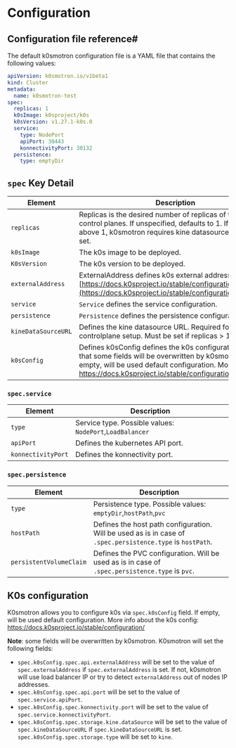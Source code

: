 # Configuration

## Configuration file reference#

The default k0smotron configuration file is a YAML file that contains the following values:

```yaml
apiVersion: k0smotron.io/v1beta1
kind: Cluster
metadata:
  name: k0smotron-test
spec:
  replicas: 1
  k0sImage: k0sproject/k0s
  k0sVersion: v1.27.1-k0s.0
  service:
    type: NodePort
    apiPort: 30443
    konnectivityPort: 30132
  persistence:
    type: emptyDir
```

## `spec` Key Detail

| Element             | Description                                                                                                                                                                                                         |
|---------------------|---------------------------------------------------------------------------------------------------------------------------------------------------------------------------------------------------------------------|
| `replicas`          | Replicas is the desired number of replicas of the k0s control planes. If unspecified, defaults to 1. If the value is above 1, k0smotron requires kine datasource URL to be set.                                     |
| `k0sImage`          | The k0s image to be deployed.                                                                                                                                                                                       |
| `K0sVersion`        | The k0s version to be deployed.                                                                                                                                                                                     |
| `externalAddress`   | ExternalAddress defines k0s external address. See [https://docs.k0sproject.io/stable/configuration/#specapi](https://docs.k0sproject.io/stable/configuration/#specapi)                                              |
| `service`           | `Service` defines the service configuration.                                                                                                                                                                        |
| `persistence`       | `Persistence` defines the persistence configuration.                                                                                                                                                                |
| `kineDataSourceURL` | Defines the kine datasource URL. Required for HA controlplane setup. Must be set if replicas > 1.                                                                                                                   |
| `k0sConfig`         | Defines k0sConfig defines the k0s configuration. Note, that some fields will be overwritten by k0smotron. If empty, will be used default configuration. More info: https://docs.k0sproject.io/stable/configuration/ |

### `spec.service`

| Element            | Description                                              |
|--------------------|----------------------------------------------------------|
| `type`             | Service type. Possible values: `NodePort`,`LoadBalancer` |
| `apiPort`          | Defines the kubernetes API port.                         |
| `konnectivityPort` | Defines the konnectivity port.                           |

### `spec.persistence`

| Element                 | Description                                                                                                |
|-------------------------|------------------------------------------------------------------------------------------------------------|
| `type`                  | Persistence type. Possible values: `emptyDir`,`hostPath`,`pvc`                                             |
| `hostPath`              | Defines the host path configuration. Will be used as is in case of `.spec.persistence.type` is `hostPath`. |
| `persistentVolumeClaim` | Defines the PVC configuration. Will be used as is in case of `.spec.persistence.type` is `pvc`.            |


## K0s configuration

K0smotron allows you to configure k0s via `spec.k0sConfig` field. If empty, will be used default configuration. 
More info about the k0s config: https://docs.k0sproject.io/stable/configuration/ 

**Note**: some fields will be overwritten by k0smotron. K0smotron will set the following fields:
- `spec.k0sConfig.spec.api.externalAddress` will be set to the value of `spec.externalAddress` if `spec.externalAddress` is set. 
   If not, k0smotron will use load balancer IP or try to detect `externalAddress` out of nodes IP addresses. 
- `spec.k0sConfig.spec.api.port` will be set to the value of `spec.service.apiPort`.
- `spec.k0sConfig.spec.konnectivity.port` will be set to the value of `spec.service.konnectivityPort`.
- `spec.k0sConfig.spec.storage.kine.dataSource` will be set to the value of `spec.kineDataSourceURL` if `spec.kineDataSourceURL` is set. 
  `spec.k0sConfig.spec.storage.type` will be set to `kine`.


